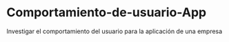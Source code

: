 # Comportamiento-de-usuario-App
Investigar el comportamiento del usuario para la aplicación de una empresa
